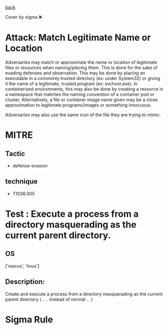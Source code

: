 [back](../index.md)

Cover by sigma :x: 

# Attack: Match Legitimate Name or Location

 Adversaries may match or approximate the name or location of legitimate files or resources when naming/placing them. This is done for the sake of evading defenses and observation. This may be done by placing an executable in a commonly trusted directory (ex: under System32) or giving it the name of a legitimate, trusted program (ex: svchost.exe). In containerized environments, this may also be done by creating a resource in a namespace that matches the naming convention of a container pod or cluster. Alternatively, a file or container image name given may be a close approximation to legitimate programs/images or something innocuous.

Adversaries may also use the same icon of the file they are trying to mimic.

# MITRE
## Tactic
  - defense-evasion

## technique
  - T1036.005

# Test : Execute a process from a directory masquerading as the current parent directory.

## OS

 ['macos', 'linux']

## Description:

 Create and execute a process from a directory masquerading as the current parent directory (`...` instead of normal `..`)


# Sigma Rule
